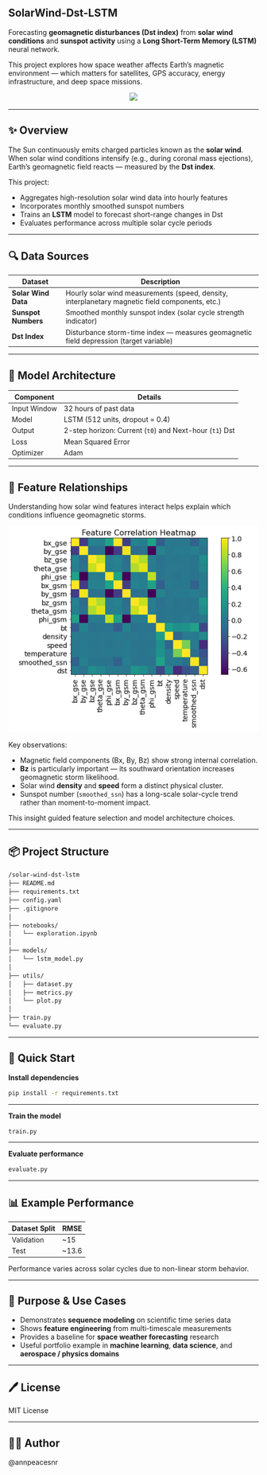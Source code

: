 ## SolarWind-Dst-LSTM

Forecasting **geomagnetic disturbances (Dst index)** from **solar wind conditions** and **sunspot activity** using a **Long Short-Term Memory (LSTM)** neural network. 

This project explores how space weather affects Earth’s magnetic environment — which matters for satellites, GPS accuracy, energy infrastructure, and deep space missions.

<p align="center">
  <img src="https://cdn.mos.cms.futurecdn.net/siKNQwTuJwF2VjbGXBT3XZ.jpg" width="400"/>
</p>

---

## ✨ Overview

The Sun continuously emits charged particles known as the **solar wind**.  
When solar wind conditions intensify (e.g., during coronal mass ejections), Earth’s geomagnetic field reacts — measured by the **Dst index**.

This project:

- Aggregates high-resolution solar wind data into hourly features  
- Incorporates monthly smoothed sunspot numbers  
- Trains an **LSTM** model to forecast short-range changes in Dst  
- Evaluates performance across multiple solar cycle periods

---

## 🔍 Data Sources

| Dataset | Description |
|--------|-------------|
| **Solar Wind Data** | Hourly solar wind measurements (speed, density, interplanetary magnetic field components, etc.) |
| **Sunspot Numbers** | Smoothed monthly sunspot index (solar cycle strength indicator) |
| **Dst Index** | Disturbance storm-time index — measures geomagnetic field depression (target variable) |

---

## 🧠 Model Architecture

| Component | Details |
|---------|---------|
| Input Window | 32 hours of past data |
| Model | LSTM (512 units, dropout = 0.4) |
| Output | 2-step horizon: Current (`t0`) and Next-hour (`t1`) Dst |
| Loss | Mean Squared Error |
| Optimizer | Adam |

---

## 🔗 Feature Relationships

Understanding how solar wind features interact helps explain which conditions influence geomagnetic storms.

![Feature Correlation Heatmap](images/feature_correlation_heatmap.png)

Key observations:
- Magnetic field components (Bx, By, Bz) show strong internal correlation.
- **Bz** is particularly important — its southward orientation increases geomagnetic storm likelihood.
- Solar wind **density** and **speed** form a distinct physical cluster.
- Sunspot number (`smoothed_ssn`) has a long-scale solar-cycle trend rather than moment-to-moment impact.

This insight guided feature selection and model architecture choices.

---

## 📦 Project Structure

```bash
/solar-wind-dst-lstm
├── README.md
├── requirements.txt
├── config.yaml
├── .gitignore
│
├── notebooks/
│   └── exploration.ipynb
│
├── models/
│   └── lstm_model.py
│
├── utils/
│   ├── dataset.py
│   ├── metrics.py
│   └── plot.py
│
├── train.py
└── evaluate.py
```
---

## 🚀 Quick Start

**Install dependencies**
```bash
pip install -r requirements.txt
```

---

**Train the model**
```bash
train.py
```

---

**Evaluate performance**
```bash
evaluate.py
```

---

## 📊 Example Performance

| Dataset Split | RMSE  |
| ------------- | ----- |
| Validation    | ~15   |
| Test          | ~13.6 |

Performance varies across solar cycles due to non-linear storm behavior.

---

## 🎯 Purpose & Use Cases

* Demonstrates **sequence modeling** on scientific time series data
* Shows **feature engineering** from multi-timescale measurements
* Provides a baseline for **space weather forecasting** research
* Useful portfolio example in **machine learning**, **data science**, and **aerospace / physics domains**

---

## 🖊 License

MIT License 

---

## 🙋‍♀️ Author

@annpeacesnr

